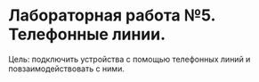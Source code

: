 # Лабораторная работа №5. Телефонные линии.

Цель: подключить устройства с помощью телефонных линий и повзаимодействовать с ними.
